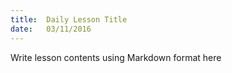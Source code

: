 ```yaml
---
title:  Daily Lesson Title
date:   03/11/2016
---
```


Write lesson contents using Markdown format here